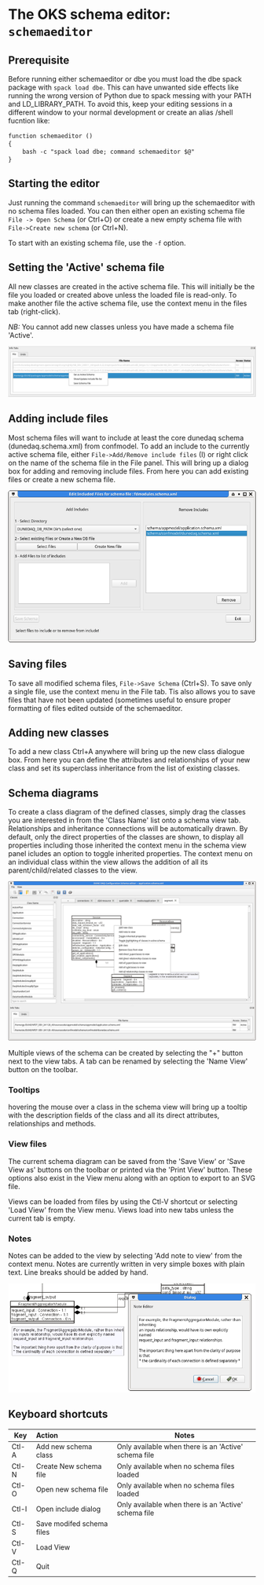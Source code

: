 # The OKS schema editor: `schemaeditor`

## Prerequisite

 Before running either schemaeditor or dbe you must load the dbe spack
package with `spack load dbe`. This can have unwanted side effects
like running the wrong version of Python due to spack messing with
your PATH and LD_LIBRARY_PATH. To avoid this, keep your editing
sessions in a different window to your normal development or create an
alias /shell fucntion like:

```
function schemaeditor () 
{ 
    bash -c "spack load dbe; command schemaeditor $@"
}

```


## Starting the editor

 Just running the command `schemaeditor` will bring up the
schemaeditor with no schema files loaded. You can then either open an
existing schema file `File -> Open Schema` (or Ctrl+O) or create a
new empty schema file with `File->Create new schema` (or Ctrl+N).

To start with an existing schema file, use the `-f` option.

## Setting the 'Active' schema file

 All new classes are created in the active schema file. This will
initially be the file you loaded or created above unless the loaded
file is read-only. To make another file the active schema file, use
the context menu in the files tab (right-click).

_NB:_ You cannot add new classes unless you have made a schema file
'Active'.

![Files tab context menu](schema-file-tab-menu.png)

## Adding include files

 Most schema files will want to include at least the core dunedaq
schema (dunedaq.schema.xml) from confmodel. To add an include to the
currently active schema file, either `File->Add/Remove include files`
(<Ctl>I) or right click on the name of the schema file in the File
panel. This will bring up a dialog box for adding and removing include
files. From here you can add existing files or create a new schema
file.

![Add / Remove Include Files panel](schema-include.png)

<!--
 You can also see a list of files which are currently included by the
current schema file and remove any that are not needed.
 -->

## Saving files

 To save all modified schema files, `File->Save Schema` (Ctrl+S). To
save only a single file, use the context menu in the File tab. Tis
also allows you to save files that have not been updated (sometimes
useful to ensure proper formatting of files edited outside of the
schemaeditor.


## Adding new classes

 To add a new class Ctrl+A anywhere will bring up the new class
dialogue box. From here you can define the attributes and
relationships of your new class and set its superclass inheritance
from the list of existing classes.

## Schema diagrams

 To create a class diagram of the defined classes, simply drag the
classes you are interested in from the 'Class Name' list onto a schema 
view tab. Relationships and inheritance connections will be
automatically drawn. By default, only the direct properties of the
classes are shown, to display all properties including those inherited
the context menu in the schema view panel icludes an option to toggle
inherited properties. The context menu on an individual class within
the view allows the addition of all its parent/child/related classes to
the view.

![view object context menu](schema-view-object-menu.png)

Multiple views of the schema can be created by selecting the "+"
button next to the view tabs. A tab can be renamed by selecting the
'Name View' button on the toolbar.

### Tooltips

hovering the mouse over a class in the schema view will bring up a
tooltip with the description fields of the class and all its direct
attributes, relationships and methods.

### View files

The current schema diagram can be saved from the 'Save View' or 'Save
View as' buttons on the toolbar or printed via the 'Print View'
button. These options also exist in the View menu along with an option
to export to an SVG file.

Views can be loaded from files by using the Ctl-V shortcut or
selecting 'Load View' from the View menu. Views load into new tabs
unless the current tab is empty.

### Notes

Notes can be added to the view by selecting 'Add note to view' from
the context menu. Notes are currently written in very simple boxes
with plain text. Line breaks should be added by hand.

![Note editor](schema-view-note-editor.png)



## Keyboard shortcuts

| Key   | Action | Notes |
|-------|:-------|-------|
| Ctl-A | Add new schema class | Only available when there is an 'Active' schema file|
| Ctl-N | Create New schema file | Only available when no schema files loaded|
| Ctl-O | Open new schema file  | Only available when no schema files loaded|
| Ctl-I | Open include dialog  | Only available when there is an 'Active' schema file|
| Ctl-S | Save modifed schema files  ||
| Ctl-V | Load View ||
| Ctl-Q |  Quit  ||
